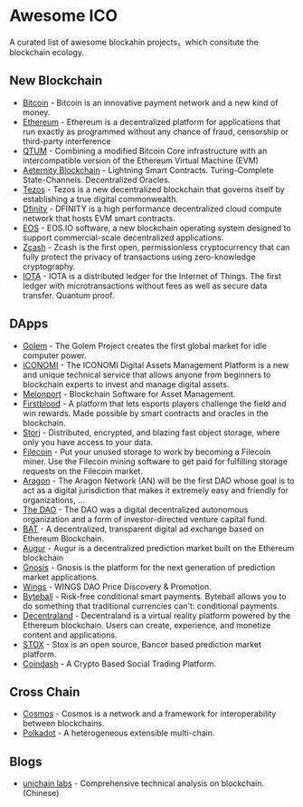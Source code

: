 # Awesome ICO

A curated list of awesome blockahin projects，which consitute the blockchain ecology.

## New Blockchain

* [Bitcoin](https://bitcoin.org) - Bitcoin is an innovative payment network and a new kind of money.
* [Ethereum](https://www.ethereum.org) - Ethereum is a decentralized platform for applications that run exactly as programmed without any chance of fraud, censorship or third-party interference
* [QTUM](https://qtum.org/zh) - Combining a modified Bitcoin Core infrastructure with an intercompatible version of the Ethereum Virtual Machine (EVM)
* [Aeternity Blockchain](https://www.aeternity.com) - Lightning Smart Contracts. Turing-Complete State-Channels. Decentralized Oracles.
* [Tezos](https://www.tezos.com) - Tezos is a new decentralized blockchain that governs itself by establishing a true digital commonwealth.
* [Dfinity](https://dfinity.network) - DFINITY is a high performance decentralized cloud compute network that hosts EVM smart contracts.
* [EOS](https://eos.io/) - EOS.IO software, a new blockchain operating system designed to support commercial-scale decentralized applications.
* [Zcash](https://z.cash/) - Zcash is the first open, permissionless cryptocurrency that can fully protect the privacy of transactions using zero-knowledge cryptography.
* [IOTA](https://iota.org/) - IOTA is a distributed ledger for the Internet of Things. The first ledger with microtransactions without fees as well as secure data transfer. Quantum proof.


## DApps

* [Golem](https://golem.network/) - The Golem Project creates the first global market for idle computer power.
* [ICONOMI](https://www.iconomi.net/) - The ICONOMI Digital Assets Management Platform is a new and unique technical service that allows anyone from beginners to blockchain experts to invest and manage digital assets.
* [Melonport](https://melonport.com/) - Blockchain Software for Asset Management.
* [Firstblood](https://firstblood.io/) - A platform that lets esports players challenge the field and win rewards. Made possible by smart contracts and oracles in the blockchain.
* [Storj](https://storj.io/) - Distributed, encrypted, and blazing fast object storage, where only you have access to your data.
* [Filecoin](https://filecoin.io/) - Put your unused storage to work by becoming a Filecoin miner. Use the Filecoin mining software to get paid for fulfilling storage requests on the Filecoin market.
* [Aragon](https://aragon.one/) - The Aragon Network (AN) will be the first DAO whose goal is to act as a digital jurisdiction that makes it extremely easy and friendly for organizations, ...
* [The DAO](https://forum.daohub.org/) - The DAO was a digital decentralized autonomous organization and a form of investor-directed venture capital fund.
* [BAT](https://basicattentiontoken.org/) - A decentralized, transparent digital ad exchange based on Ethereum Blockchain.
* [Augur](https://augur.net/) - Augur is a decentralized prediction market built on the Ethereum blockchain
* [Gnosis](https://gnosis.pm/) - Gnosis is the platform for the next generation of prediction market applications.
* [Wings](https://www.wings.ai) - WINGS DAO Price Discovery & Promotion.
* [Byteball](https://byteball.org/) - Risk-free conditional smart payments. Byteball allows you to do something that traditional currencies can't: conditional payments.
* [Decentraland](https://decentraland.org/) - Decentraland is a virtual reality platform powered by the Ethereum blockchain. Users can create, experience, and monetize content and applications.
* [STOX](https://www.stox.com/en/) - Stox is an open source, Bancor based prediction market platform.
* [Coindash](https://www.coindash.io/) - A Crypto Based Social Trading Platform.

## Cross Chain

* [Cosmos](https://cosmos.network/) - Cosmos is a network and a framework for interoperability between blockchains.
* [Polkadot](https://polkadot.io/) - A heterogeneous extensible multi-chain.

## Blogs
* [unichain labs](http://blog.unichain.io/) - Comprehensive technical analysis on blockchain.(Chinese)

